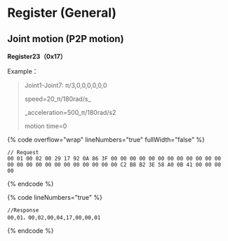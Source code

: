 # Register (General)

## Joint motion (P2P motion)

**Register23（0x17）**

Example：&#x20;

> Joint1-Joint7: π/3,0,0,0,0,0,0&#x20;
>
> speed=20_π/180rad/s_
>
> _acceleration=500_π/180rad/s2
>
> motion time=0

{% code overflow="wrap" lineNumbers="true" fullWidth="false" %}
```
// Request
00 01 00 02 00 29 17 92 0A 86 3F 00 00 00 00 00 00 00 00 00 00 00 00 00 00 00 00 00 00 00 00 00 00 00 00 C2 B8 B2 3E 58 A0 0B 41 00 00 00 00
```
{% endcode %}

{% code lineNumbers="true" %}
```
//Response
00,01，00,02,00,04,17,00,00,01
```
{% endcode %}
